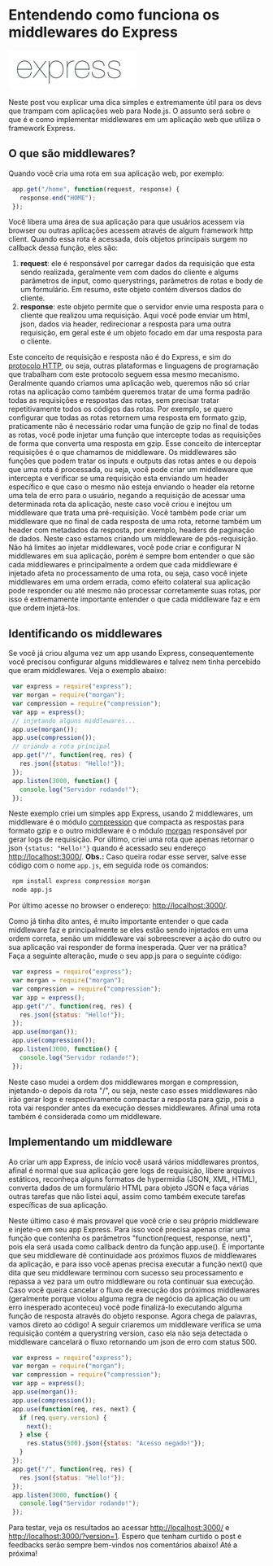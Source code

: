 # Entendendo como funciona os middlewares do Express

![Middlewares do Express](../images/express4.jpg "Middlewares do Express")

Neste post vou explicar uma dica simples e extremamente útil para os devs que trampam com aplicações web para Node.js. O assunto será sobre o que é e como implementar middlewares em um aplicação web que utiliza o framework Express.

## O que são middlewares?

Quando você cria uma rota em sua aplicação web, por exemplo:

``` javascript
 app.get("/home", function(request, response) {
   response.end("HOME");
 });
``` 

Você libera uma área de sua aplicação para que usuários acessem via browser ou outras aplicações acessem através de algum framework http client.
Quando essa rota é acessada, dois objetos principais surgem no callback dessa função, eles são:

1.  **request**: ele é responsável por carregar dados da requisição que esta sendo realizada, geralmente vem com dados do cliente e algums parâmetros de input, como querystrings, parâmetros de rotas e body de um formulário. Em resumo, este objeto contém diversos dados do cliente.
2.  **response**: este objeto permite que o servidor envie uma resposta para o cliente que realizou uma requisição. Aqui você pode enviar um html, json, dados via header, redirecionar a resposta para uma outra requisição, em geral este é um objeto focado em dar uma resposta para o cliente.

Este conceito de requisição e resposta não é do Express, e sim do [protocolo HTTP](http://pt.wikipedia.org/wiki/Hypertext_Transfer_Protocol), ou seja, outras plataformas e linguagens de programação que trabalham com este protocolo seguem essa mesmo mecanismo.
Geralmente quando criamos uma aplicação web, queremos não só criar rotas na aplicação como também queremos tratar de uma forma padrão todas as requisições e respostas das rotas, sem precisar tratar repetitivamente todos os códigos das rotas. Por exemplo, se quero configurar que todas as rotas retornem uma resposta em formato gzip, praticamente não é necessário rodar uma função de gzip no final de todas as rotas, você pode injetar uma função que intercepte todas as requisições de forma que converta uma resposta em gzip. Esse conceito de interceptar requisições é o que chamamos de middleware. Os middlewares são funções que podem tratar os inputs e outputs das rotas antes e ou depois que uma rota é processada, ou seja, você pode criar um middleware que intercepta e verificar se uma requisição esta enviando um header específico e que caso o mesmo não esteja enviando o header ela retorne uma tela de erro para o usuário, negando a requisição de acessar uma determinada rota da aplicação, neste caso você criou e inejtou um middleware que trata uma pré-requisição. Você também pode criar um middleware que no final de cada resposta de uma rota, retorne também um header com metadados da resposta, por exemplo, headers de paginação de dados. Neste caso estamos criando um middleware de pós-requisição. Não há limites ao injetar middlewares, você pode criar e configurar N middlewares em sua aplicação, porém é sempre bom entender o que são cada middlewares e principalmente a ordem que cada middleware é injetado afeta no processamento de uma rota, ou seja, caso você injete middlewares em uma ordem errada, como efeito colateral sua aplicação pode responder ou até mesmo não processar corretamente suas rotas, por isso é extremamente importante entender o que cada middleware faz e em que ordem injetá-los.

## Identificando os middlewares

Se você já criou alguma vez um app usando Express, consequentemente você precisou configurar alguns middlewares e talvez nem tinha percebido que eram middlewares. Veja o exemplo abaixo:

``` javascript
 var express = require("express");
 var morgan = require("morgan");
 var compression = require("compression");
 var app = express();
 // injetando alguns middlewares...
 app.use(morgan());
 app.use(compression());
 // criando a rota principal
 app.get("/", function(req, res) {
   res.json({status: "Hello!"});
 });
 app.listen(3000, function() {
   console.log("Servidor rodando!");
 });
``` 

Neste exemplo criei um simples app Express, usando 2 middlewares, um middleware é o módulo [compression](https://www.npmjs.com/package/compression) que compacta as respostas para formato gzip e o outro middleware é o módulo [morgan](https://www.npmjs.com/package/morgan) responsável por gerar logs de requisição.
Por último, criei uma rota que apenas retornar o json `{status: "Hello!"}` quando é acessado seu endereço [http://localhost:3000/](http://localhost:3000/).
**Obs.:** Caso queira rodar esse server, salve esse código com o nome `app.js`, em seguida rode os comandos:

``` bash
 npm install express compression morgan
 node app.js
``` 

Por último acesse no browser o endereço: [http://localhost:3000/](http://localhost:3000/).

Como já tinha dito antes, é muito importante entender o que cada middleware faz e principalmente se eles estão sendo injetados em uma ordem correta, senão um middleware vai sobreescrever a ação do outro ou sua aplicação vai responder de forma inesperada.
Quer ver na prática? Faça a seguinte alteração, mude o seu app.js para o seguinte código:

``` javascript
 var express = require("express");
 var morgan = require("morgan");
 var compression = require("compression");
 var app = express();
 app.get("/", function(req, res) {
   res.json({status: "Hello!"});
 });
 app.use(morgan());
 app.use(compression());
 app.listen(3000, function() {
   console.log("Servidor rodando!");
 });
``` 

Neste caso mudei a ordem dos middlewares morgan e compression, injetando-o depois da rota "/", ou seja, neste caso esses middlewares não irão gerar logs e respectivamente compactar a resposta para gzip, pois a rota vai responder antes da execução desses middlewares. Afinal uma rota também é considerada como um middleware.

## Implementando um middleware

Ao criar um app Express, de início você usará vários middlewares prontos, afinal é normal que sua aplicação gere logs de requisição, libere arquivos estáticos, reconheça alguns formatos de hypermidia (JSON, XML, HTML), converta dados de um formulário HTML para objeto JSON e faça várias outras tarefas que não listei aqui, assim como também execute tarefas específicas de sua aplicação.

Neste último caso é mais provavel que você crie o seu próprio middleware e injete-o em seu app Express. Para isso você precisa apenas criar uma função que contenha os parâmetros "function(request, response, next)", pois ela será usada como callback dentro da função app.use(). É importante que seu middleware dê continuidade aos próximos fluxos de middlewares da aplicação, e para isso você apenas precisa executar a função next() que dita que seu middleware terminou com sucesso seu processamento e repassa a vez para um outro middleware ou rota continuar sua execução. Caso você queira cancelar o fluxo de execução dos próximos middlewares (geralmente porque violou alguma regra de negócio da aplicação ou um erro inesperado aconteceu) você pode finalizá-lo executando alguma função de resposta através do objeto response. Agora chega de palavras, vamos direto ao código! A seguir criaremos um middleware verifica se uma requisição contém a querystring version, caso ela não seja detectada o middleware cancelará o fluxo retornando um json de erro com status 500.

``` javascript
 var express = require("express");
 var morgan = require("morgan");
 var compression = require("compression");
 var app = express();
 app.use(morgan());
 app.use(compression());
 app.use(function(req, res, next) {
   if (req.query.version) {
     next();
   } else {
     res.status(500).json({status: "Acesso negado!"});
   }
 });
 app.get("/", function(req, res) {
   res.json({status: "Hello!"});
 });
 app.listen(3000, function() {
   console.log("Servidor rodando!");
 });
``` 

Para testar, veja os resultados ao acessar [http://localhost:3000/](http://localhost:3000/) e [http://localhost:3000/?version=1](http://localhost:3000/?version=1).
Espero que tenham curtido o post e feedbacks serão sempre bem-vindos nos comentários abaixo! Até a próxima!